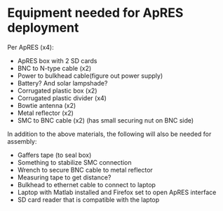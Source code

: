 # Equipment needed for ApRES deployment

Per ApRES (x4):
- ApRES box with 2 SD cards
- BNC to N-type cable (x2)
- Power to bulkhead cable(figure out power supply)
- Battery? And solar lampshade?
- Corrugated plastic box (x2)
- Corrugated plastic divider (x4)
- Bowtie antenna (x2)
- Metal reflector (x2) 
- SMC to BNC cable (x2) (has small securing nut on BNC side)

In addition to the above materials, the following will also be needed for assembly:
- Gaffers tape (to seal box)
- Something to stabilize SMC connection
- Wrench to secure BNC cable to metal reflector
- Measuring tape to get distance? 
- Bulkhead to ethernet cable to connect to laptop
- Laptop with Matlab installed and Firefox set to open ApRES interface
- SD card reader that is compatible with the laptop